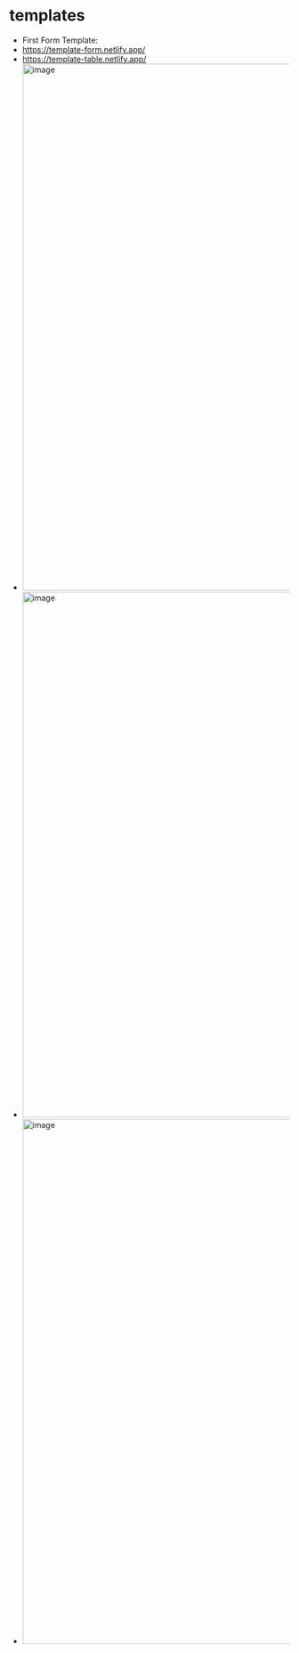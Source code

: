 # templates
* First Form Template:
* https://template-form.netlify.app/
* https://template-table.netlify.app/
* <img width="947" alt="image" src="https://github.com/user-attachments/assets/30806485-334b-4844-bc16-7664f6c2d151">
* <img width="945" alt="image" src="https://github.com/user-attachments/assets/819dee5c-f792-45e6-96cf-2b7275ee216a">
* <img width="944" alt="image" src="https://github.com/user-attachments/assets/00c2dd1d-1169-4ffe-a396-8ca6f204d99c">





